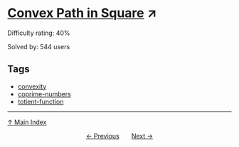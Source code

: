 # [Convex Path in Square](https://projecteuler.net/problem=604) ↗️

Difficulty rating: 40%

Solved by: 544 users
## Tags

- [convexity](../tags/convexity.md)
- [coprime-numbers](../tags/coprime-numbers.md)
- [totient-function](../tags/totient-function.md)



---

[↑ Main Index](../README.md)


<div align=center><a href='603.md'>← Previous</a> &nbsp;&nbsp; &nbsp;&nbsp;  <a href='605.md'>Next →</a></div>
